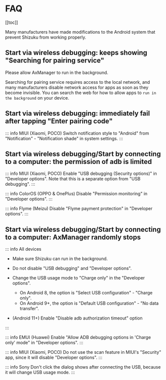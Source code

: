 # FAQ

[[toc]]

Many manufacturers have made modifications to the Android system that prevent Shizuku from working properly.

## Start via wireless debugging: keeps showing "Searching for pairing service"

Please allow AxManager to run in the background.

Searching for pairing service requires access to the local network, and many manufacturers disable network access for apps as soon as they become invisible. You can search the web for how to allow apps to `run in the background` on your device.

## Start via wireless debugging: immediately fail after tapping "Enter pairing code"

::: info MIUI (Xiaomi, POCO)
Switch notification style to "Android" from "Notification" - "Notification shade" in system settings.
:::

## Start via wireless debugging/Start by connecting to a computer: the permission of adb is limited

::: info MIUI (Xiaomi, POCO)
Enable "USB debugging (Security options)" in "Developer options". Note that this is a separate option from "USB debugging".
:::

::: info ColorOS (OPPO & OnePlus)
Disable "Permission monitoring" in "Developer options".
:::

::: info Flyme (Meizu)
Disable "Flyme payment protection" in "Developer options".
:::

## Start via wireless debugging/Start by connecting to a computer: AxManager randomly stops

::: info All devices

- Make sure Shizuku can run in the background.

- Do not disable "USB debugging" and "Developer options".

- Change the USB usage mode to "Charge only" in the "Developer options".

  - On Android 8, the option is "Select USB configuration" - "Charge only".
  - On Android 9+, the option is "Default USB configuration" - "No data transfer".

- (Android 11+) Enable "Disable adb authorization timeout" option

:::

::: info EMUI (Huawei)
Enable "Allow ADB debugging options in 'Charge only' mode" in "Developer options".
:::

::: info MIUI (Xiaomi, POCO)
Do not use the scan feature in MIUI's "Security" app, since it will disable "Developer options".
:::

::: info Sony
Don't click the dialog shows after connecting the USB, because it will change USB usage mode.
:::
